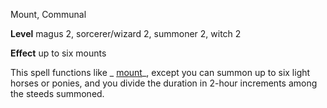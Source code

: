 Mount, Communal

**Level** magus 2, sorcerer/wizard 2, summoner 2, witch 2

**Effect** up to six mounts

This spell functions like _ [mount](spells/mount#_mount)_, except you can summon up to six light horses or ponies, and you divide the duration in 2-hour increments among the steeds summoned.

